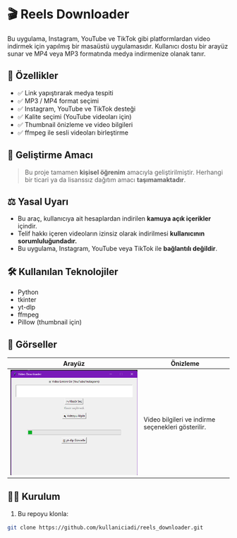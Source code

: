 # 🎬 Reels Downloader

Bu uygulama, Instagram, YouTube ve TikTok gibi platformlardan video indirmek için yapılmış bir masaüstü uygulamasıdır. Kullanıcı dostu bir arayüz sunar ve MP4 veya MP3 formatında medya indirmenize olanak tanır.

## 🚀 Özellikler

- ✅ Link yapıştırarak medya tespiti
- ✅ MP3 / MP4 format seçimi
- ✅ Instagram, YouTube ve TikTok desteği
- ✅ Kalite seçimi (YouTube videoları için)
- ✅ Thumbnail önizleme ve video bilgileri
- ✅ ffmpeg ile sesli videoları birleştirme

## 🧠 Geliştirme Amacı

> Bu proje tamamen **kişisel öğrenim** amacıyla geliştirilmiştir. Herhangi bir ticari ya da lisanssız dağıtım amacı **taşımamaktadır**.

## ⚖️ Yasal Uyarı

- Bu araç, kullanıcıya ait hesaplardan indirilen **kamuya açık içerikler** içindir.
- Telif hakkı içeren videoların izinsiz olarak indirilmesi **kullanıcının sorumluluğundadır.**
- Bu uygulama, Instagram, YouTube veya TikTok ile **bağlantılı değildir**.

## 🛠️ Kullanılan Teknolojiler

- Python
- tkinter
- yt-dlp
- ffmpeg
- Pillow (thumbnail için)

## 📸 Görseller

| Arayüz | Önizleme |
|-------|----------|
| ![Ekran Görüntüsü](screenshot.png) | Video bilgileri ve indirme seçenekleri gösterilir. |

## 🧑‍💻 Kurulum

1. Bu repoyu klonla:
```bash
git clone https://github.com/kullaniciadi/reels_downloader.git
